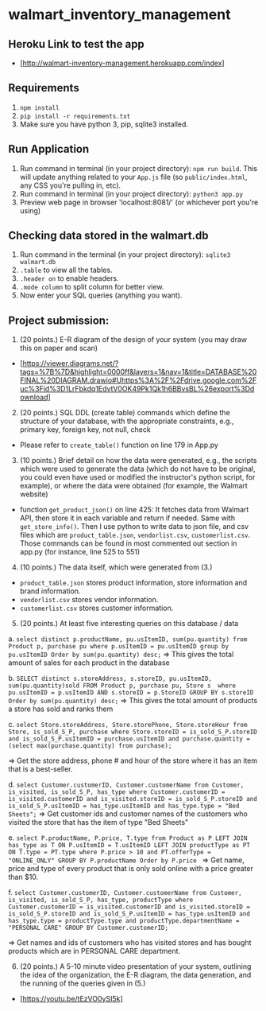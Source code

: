 # walmart_inventory_management

## Heroku Link to test the app
- [http://walmart-inventory-management.herokuapp.com/index]

## Requirements
1. `npm install`
2. `pip install -r requirements.txt`
3. Make sure you have python 3, pip, sqlite3 installed. 

## Run Application
1. Run command in terminal (in your project directory): `npm run build`. This will update anything related to your `App.js` file (so `public/index.html`, any CSS you're pulling in, etc).
2. Run command in terminal (in your project directory): `python3 app.py`
3. Preview web page in browser 'localhost:8081/' (or whichever port you're using)


## Checking data stored in the walmart.db
1. Run command in the terminal (in your project directory): `sqlite3 walmart.db`
2. `.table` to view all the tables.
3. `.header on` to enable headers.
4. `.mode column` to split column for better view.
5. Now enter your SQL queries (anything you want).

## Project submission:
1. (20 points.) E-R diagram of the design of your system (you may draw this on paper and scan) 
- [https://viewer.diagrams.net/?tags=%7B%7D&highlight=0000ff&layers=1&nav=1&title=DATABASE%20FINAL%20DIAGRAM.drawio#Uhttps%3A%2F%2Fdrive.google.com%2Fuc%3Fid%3D1LrFbkdq1EdvtV0OK49Pk1Qk1h6BBvsBL%26export%3Ddownload]
 
2. (20 points.) SQL DDL (create table) commands which define the structure of your database, with the appropriate constraints, e.g., primary key, foreign key, not null, check
- Please refer to `create_table()` function on line 179 in App.py

3. (10 points.) Brief detail on how the data were generated, e.g., the scripts which were used to generate the data (which do not have to be original, you could even have used or modified the instructor's python script, for example), or where the data were obtained (for example, the Walmart website)
- function `get_product_json()` on line 425: It fetches data from Walmart API, then store it in each variable and return if needed. Same with `get_store_info()`. Then I use python to write data to json file, and csv files which are `product_table.json`, `vendorlist.csv`, `customerlist.csv`. Those commands can be found in most commented out section in app.py (for instance, line 525 to 551)

4. (10 points.) The data itself, which were generated from (3.)
- `product_table.json` stores product information, store information and brand information.
- `vendorlist.csv` stores vendor information.
- `customerlist.csv` stores customer information.

5. (20 points.) At least five interesting queries on this database / data

a. `select distinct p.productName, pu.usItemID, sum(pu.quantity) from Product p, purchase pu where p.usItemID = pu.usItemID group by pu.usItemID Order by sum(pu.quantity) desc;`
=> This gives the total amount of sales for each product in the database

b. `SELECT distinct s.storeAddress, s.storeID, pu.usItemID, sum(pu.quantity)sold FROM Product p, purchase pu, Store s  where pu.usItemID = p.usItemID AND s.storeID = p.StoreID GROUP BY s.storeID  Order by sum(pu.quantity) desc;`
=> This gives the total amount of products a store has sold and ranks them

c. `select Store.storeAddress, Store.storePhone, Store.storeHour from Store, is_sold_S_P, purchase where Store.storeID = is_sold_S_P.storeID and is_sold_S_P.usItemID = purchase.usItemID and purchase.quantity = (select max(purchase.quantity) from purchase);`

=> Get the store address, phone # and hour of the store where it has an item that is a best-seller.

d. `select Customer.customerID, Customer.customerName from Customer, is_visited, is_sold_S_P, has_type where Customer.customerID = is_visited.customerID and is_visited.storeID = is_sold_S_P.storeID and is_sold_S_P.usItemID = has_type.usItemID and has_type.type = "Bed Sheets";`
=> Get customer ids and customer names of the customers who visited the store that has the item of type "Bed Sheets"

e. `select P.productName, P.price, T.type from Product as P LEFT JOIN has_type as T ON P.usItemID = T.usItemID LEFT JOIN productType as PT ON T.type = PT.type where P.price > 10 and PT.offerType = "ONLINE_ONLY" GROUP BY P.productName Order by P.price `
=> Get name, price and type of every product that is only sold online with a price greater than $10. 

f. `select Customer.customerID, Customer.customerName from Customer, is_visited, is_sold_S_P, has_type, productType where Customer.customerID = is_visited.customerID and is_visited.storeID = is_sold_S_P.storeID and is_sold_S_P.usItemID = has_type.usItemID and has_type.type = productType.type and productType.departmentName = "PERSONAL CARE" GROUP BY Customer.customerID;`

=> Get names and ids of customers who has visited stores and has bought products which are in PERSONAL CARE department.

6. (20 points.) A 5-10 minute video presentation of your system, outlining the idea of the organization, the E-R diagram, the data generation, and the running of the queries given in (5.)
- [https://youtu.be/tEzVO0ySI5k]